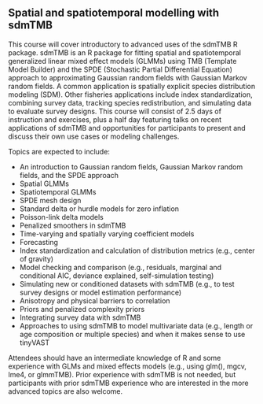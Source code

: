 ## Spatial and spatiotemporal modelling with sdmTMB

This course will cover introductory to advanced uses of the sdmTMB R package. sdmTMB is an R package for fitting spatial and spatiotemporal generalized linear mixed effect models (GLMMs) using TMB (Template Model Builder) and the SPDE (Stochastic Partial Differential Equation) approach to approximating Gaussian random fields with Gaussian Markov random fields. A common application is spatially explicit species distribution modeling (SDM). Other fisheries applications include index standardization, combining survey data, tracking species redistribution, and simulating data to evaluate survey designs. This course will consist of 2.5 days of instruction and exercises, plus a half day featuring talks on recent applications of sdmTMB and opportunities for participants to present and discuss their own use cases or modeling challenges. 

Topics are expected to include:

- An introduction to Gaussian random fields, Gaussian Markov random fields, and the SPDE approach
- Spatial GLMMs
- Spatiotemporal GLMMs
- SPDE mesh design
- Standard delta or hurdle models for zero inflation
- Poisson-link delta models
- Penalized smoothers in sdmTMB
- Time-varying and spatially varying coefficient models
- Forecasting
- Index standardization and calculation of distribution metrics (e.g., center of gravity)
- Model checking and comparison (e.g., residuals, marginal and conditional AIC, deviance explained, self-simulation testing)
- Simulating new or conditioned datasets with sdmTMB (e.g., to test survey designs or model estimation performance)
- Anisotropy and physical barriers to correlation
- Priors and penalized complexity priors
- Integrating survey data with sdmTMB
- Approaches to using sdmTMB to model multivariate data (e.g., length or age composition or multiple species) and when it makes sense to use tinyVAST

Attendees should have an intermediate knowledge of R and some experience with GLMs and mixed effects models (e.g., using glm(), mgcv, lme4, or glmmTMB). Prior experience with sdmTMB is not needed, but participants with prior sdmTMB experience who are interested in the more advanced topics are also welcome.

